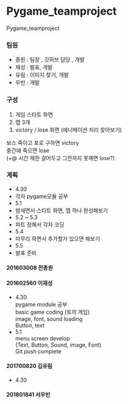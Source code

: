 # Pygame_teamproject
Pygame_teamproject

### 팀원
 * 종원 : 팀장 , 깃허브 담당 , 개발
 * 재성 : 발표, 개발
 * 유림 : 이미지 찾기, 개발
 * 우빈 : 개발

### 구성
1. 게임 스타트 화면
2. 맵 3개
3. victory / lose 화면 (에니메이션 처리 찾아보기)

보스 죽이고 포로 구하면 victory <br>
중간에 죽으면 lose <br>
(+@ 시간 제한 걸어두고 그전까지 못깨면 lose?)

### 계획
* 4.30
* 각자 pygame모듈 공부 
* 5.1 
* 밤새면서 스타트 화면, 맵 하나 완성해보기
* 5.2 ~ 5.3
* 파트 정해서 각자 코딩 
* 5.4
* 마무리 하면서 추가할거 있으면 해보기
* 5.5
* 발표 준비

#### 201603008 전종원

#### 201602560 이재성
* 4.30 <br>
 pygame module 공부 <br>
 basic game coding (토끼 게임) <br>
 image, font, sound loading <br>
 Button, text
* 5.1 <br>
 menu screen develop <br>
 (Text, Button, Sound, image, Font) <br>
 Git push complete <br>
 

#### 201700820 김유림
* 4.30 <br>

#### 201801841 서우빈



